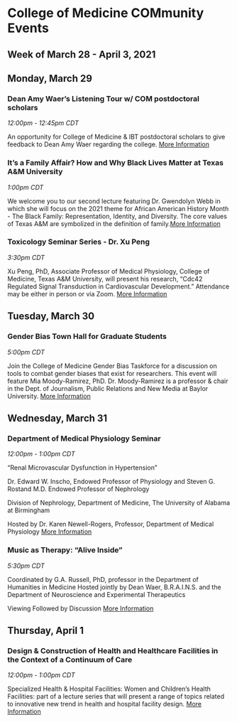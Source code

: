# College of Medicine COMmunity Events

## Week of March 28 - April 3, 2021

## Monday, March 29

### Dean Amy Waer’s Listening Tour w/ COM postdoctoral scholars

*12:00pm - 12:45pm CDT*

An opportunity for College of Medicine & IBT postdoctoral scholars to give feedback to Dean Amy Waer regarding the college. [More Information](https://calendar.tamu.edu/medicine/view/event/event_id/226934)

### It’s a Family Affair? How and Why Black Lives Matter at Texas A&M University

*1:00pm CDT*

We welcome you to our second lecture featuring Dr. Gwendolyn Webb in which she will focus on the 2021 theme for African American History Month - The Black Family: Representation, Identity, and Diversity. The core values of Texas A&M are symbolized in the definition of family.[More Information](https://tamu.libcal.com/event/7431763)

### Toxicology Seminar Series - Dr. Xu Peng

*3:30pm CDT*

Xu Peng, PhD, Associate Professor of Medical Physiology, College of Medicine, Texas A&M University, will present his research, “Cdc42 Regulated Signal Transduction in Cardiovascular Development.”  Attendance may be either in person or via Zoom. [More Information](https://calendar.tamu.edu/medicine/view/event/event_id/208028)

## Tuesday, March 30

### Gender Bias Town Hall for Graduate Students

*5:00pm CDT*

Join the College of Medicine Gender Bias Taskforce for a discussion on tools to combat gender biases that exist for researchers. This event will feature Mia Moody-Ramirez, PhD. Dr. Moody-Ramirez is a professor & chair in the Dept. of Journalism, Public Relations and New Media at Baylor University. [More Information](https://calendar.tamu.edu/medicine/view/event/event_id/231440)

## Wednesday, March 31

### Department of Medical Physiology Seminar

*12:00pm - 1:00pm CDT*

“Renal Microvascular Dysfunction in Hypertension”

Dr. Edward W. Inscho, Endowed Professor of Physiology
and Steven G. Rostand M.D. Endowed Professor of Nephrology

Division of Nephrology, Department of Medicine, The University of Alabama at Birmingham

Hosted by Dr. Karen Newell-Rogers, Professor, Department of Medical Physiology
[More Information](https://calendar.tamu.edu/medicine/view/event/event_id/214653)

### Music as Therapy: “Alive Inside”

*5:30pm CDT*

Coordinated by G.A. Russell, PhD, professor in the Department of Humanities in Medicine
Hosted jointly by Dean Waer, B.R.A.I.N.S. and the Department of Neuroscience and Experimental Therapeutics

Viewing Followed by Discussion
[More Information](https://calendar.tamu.edu/medicine/view/event/event_id/233531)

## Thursday, April 1

### Design & Construction of Health and Healthcare Facilities in the Context of a Continuum of Care

*12:00pm - 1:00pm CDT*

Specialized Health & Hospital Facilities: Women and Children’s Health Facilities: part of a lecture series that will present a range of topics related to innovative new trend in health and hospital facility design.
[More Information](https://calendar.tamu.edu/medicine/view/event/event_id/228268)
